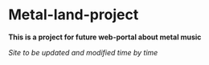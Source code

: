 # Metal-land-project
**This is a project for future web-portal about metal music**


*Site to be updated and modified time by time*
